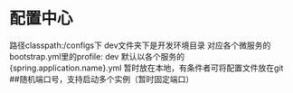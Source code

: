 # 配置中心
路径classpath:/configs下
dev文件夹下是开发环境目录
对应各个微服务的bootstrap.yml里的profile: dev
默认以各个服务的{spring.application.name}.yml
暂时放在本地，有条件者可将配置文件放在git
##随机端口号，支持启动多个实例（暂时固定端口）
